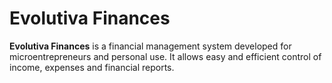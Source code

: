 # Evolutiva Finances

**Evolutiva Finances** is a financial management system developed for microentrepreneurs and personal use. It allows easy and efficient control of income, expenses and financial reports.
